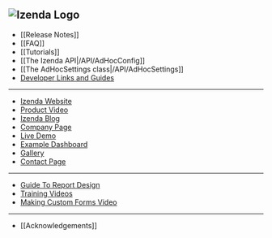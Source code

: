 ![Izenda Logo](http://izenda.com/wp-content/uploads/2014/12/IzendaNewLogoBlueTR.png)
---
* [[Release Notes]]
* [[FAQ]]
* [[Tutorials]]
* [[The Izenda API|/API/AdHocConfig]]
* [[The AdHocSettings class|/API/AdHocSettings]]
* [Developer Links and Guides](/Guides/Developer-Links-and-Guides)


---

* <a href="http://www.izenda.com" rel="nofollow" target="_blank">Izenda Website</a>
* [Product Video](https://www.youtube.com/watch?v=X3-yWFq0w5A)
* <a href="http://www.izenda.com/blog" rel="nofollow" target="_blank">Izenda Blog</a>
* <a href="http://www.izenda.com/company/" rel="nofollow" target="_blank">Company Page</a>
* [Live Demo](http://izenda.com/bi/ReportList.aspx )
* [Example Dashboard](http://izenda.com/bi/Dashboards.aspx?rn=Dashboard)
* <a href="http://www.izenda.com/izenda-vision/" rel="nofollow" target="_blank">Gallery</a>
* <a href="http://www.izenda.com/contact-us/" rel="nofollow" target="_blank">Contact Page</a>

---

* [Guide To Report Design](/Guides/ReportDesign)
* [Training Videos](http://www.izenda.com/Site/KB/Training/58)
* [Making Custom Forms Video](http://www.youtube.com/watch?v=5b2axJlgdFs) 


---

* [[Acknowledgements]]